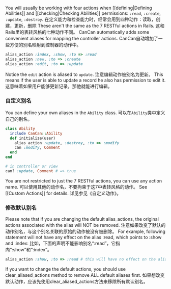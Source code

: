 You will usually be working with four actions when [[defining|Defining Abilities]] and [[checking|Checking Abilities]] permissions: `:read`, `:create`, `:update`, `:destroy`.
在定义能力和检查能力时，经常会用到四种动作：读取，创建，更新，删除
These aren't the same as the 7 RESTful actions in Rails.
这和Rails里的表转风格的七种动作不同。
CanCan automatically adds some convenient aliases for mapping the controller actions.
CanCan自动增加了一些方便的别名映射到控制器的动作中。
 
```ruby
alias_action :index, :show, :to => :read
alias_action :new, :to => :create
alias_action :edit, :to => :update
```

Notice the `edit` action is aliased to `update`. 
注意编辑动作被别名为更新。
This means if the user is able to update a record he also has permission to edit it. 
这意味着如果用户能够更新记录，那他就能进行编辑。

### 自定义别名
You can define your own aliases in the `Ability` class.
可以在`Ability`类中定义自己的别名。

```ruby
class Ability
  include CanCan::Ability
  def initialize(user)
    alias_action :update, :destroy, :to => :modify
    can :modify, Comment
  end
end

# in controller or view
can? :update, Comment # => true
```

You are not restricted to just the 7 RESTful actions, you can use any action name.
可以使用其他的动作名，不要拘束于这7中表转风格的动作。
See [[Custom Actions]] for details.
详见参见《自定义动作》。

### 修改默认别名
Please note that if you are changing the default alias_actions, the original actions associated with the alias will NOT be removed.
注意如果改变了默认的动作别名，与这个别名关联的原始的动作被没有被删除。
 For example, following statement will not have any effect on the alias :read, which points to :show and :index: 
比如，下面的声明不能影响别名“:read”，它指向“:show”和“:index”。

```ruby
alias_action :show, :to => :read # this will have no effect on the alias :read!
```

If you want to change the default actions, you should use clear_aliased_actions method to remove ALL default aliases first.
如果想改变默认动作，应该先使用clear_aliased_actions方法来移除所有默认别名。
